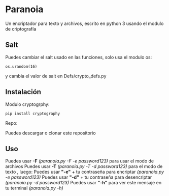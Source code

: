 # Paranoia

Un encriptador para texto y archivos, escrito en python 3 usando el modulo de criptografía

## Salt

Puedes cambiar el salt usado en las funciones, solo usa el modulo os:
```
os.urandom(16)
```
y cambia el valor de salt en Defs/crypto_defs.py

## Instalación

Modulo cryptogrphy:

```
pip install cryptography
```

Repo:

Puedes descargar o clonar este repositorio

## Uso

Puedes usar **-F** *(paranoia.py -F -e password123)* para usar el modo de archivos
Puedes usar **-T** *(paranoia.py -T -d password123)* para el modo de texto , luego:
Puedes usar **"-e"** + tu contraseña para encriptar *(paranoia.py -e password123)*
Puedes usar **"-d"** + tu contraseña para desencriptar *(paranoia.py -d password123)*
Puedes usar **"-h"** para ver este mensaje en tu terminal *(paranoia.py -h)*